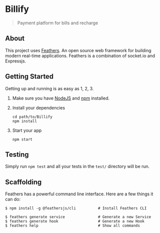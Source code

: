 # Billify

> Payment platform for bills and recharge

## About

This project uses [Feathers](http://feathersjs.com). An open source web framework for building modern real-time applications. Feathers is a combination of socket.io and Expressjs.

## Getting Started

Getting up and running is as easy as 1, 2, 3.

1. Make sure you have [NodeJS](https://nodejs.org/) and [npm](https://www.npmjs.com/) installed.
2. Install your dependencies

    ```
    cd path/to/Billify
    npm install
    ```

3. Start your app

    ```
    npm start
    ```

## Testing

Simply run `npm test` and all your tests in the `test/` directory will be run.

## Scaffolding

Feathers has a powerful command line interface. Here are a few things it can do:

```
$ npm install -g @feathersjs/cli          # Install Feathers CLI

$ feathers generate service               # Generate a new Service
$ feathers generate hook                  # Generate a new Hook
$ feathers help                           # Show all commands
```

<!-- ## Help

For the api doc. please visit  visit [HNS API DOC](https://documenter.getpostman.com/view/3557887/UzBvG3B3). -->
